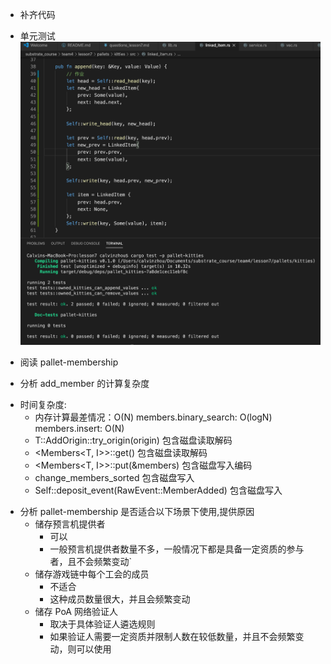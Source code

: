- 补齐代码
- 单元测试
![task2.1](./unit_test.png)

- 阅读 pallet-membership
* 分析 add_member 的计算复杂度
- 时间复杂度:
  - 内存计算最差情况：O(N)
    members.binary_search: O(logN)
    members.insert: O(N)
  - T::AddOrigin::try_origin(origin) 包含磁盘读取解码
  - <Members<T, I>>::get() 包含磁盘读取解码
  - <Members<T, I>>::put(&members) 包含磁盘写入编码
  - change_members_sorted 包含磁盘写入
  -  Self::deposit_event(RawEvent::MemberAdded) 包含磁盘写入

* 分析 pallet-membership 是否适合以下场景下使用,提供原因
  * 储存预言机提供者
    - 可以
    - 一般预言机提供者数量不多，一般情况下都是具备一定资质的参与者，且不会频繁变动`
  * 储存游戏链中每个工会的成员
    - 不适合
    - 这种成员数量很大，并且会频繁变动
  * 储存 PoA 网络验证人
    - 取决于具体验证人遴选规则
    - 如果验证人需要一定资质并限制人数在较低数量，并且不会频繁变动，则可以使用